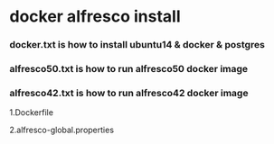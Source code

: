 docker alfresco install
===

### docker.txt is how to install ubuntu14 & docker & postgres

### alfresco50.txt is how to run alfresco50 docker image

### alfresco42.txt is how to run alfresco42 docker image
1.Dockerfile

2.alfresco-global.properties